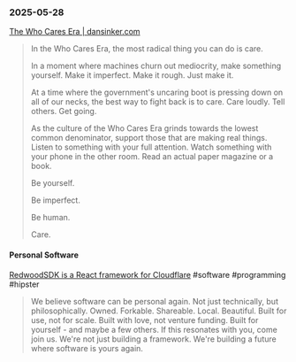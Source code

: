 ### 2025-05-28
[The Who Cares Era \| dansinker.com](https://dansinker.com/posts/2025-05-23-who-cares/)

> In the Who Cares Era, the most radical thing you can do is care.
> 
> In a moment where machines churn out mediocrity, make something yourself. Make it imperfect. Make it rough. Just make it.
> 
> At a time where the government's uncaring boot is pressing down on all of our necks, the best way to fight back is to care. Care loudly. Tell others. Get going.
> 
> As the culture of the Who Cares Era grinds towards the lowest common denominator, support those that are making real things. Listen to something with your full attention. Watch something with your phone in the other room. Read an actual paper magazine or a book.
> 
> Be yourself.
> 
> Be imperfect.
> 
> Be human.
> 
> Care.

#### Personal Software
[RedwoodSDK is a React framework for Cloudflare](https://rwsdk.com/personal-software) #software #programming #hipster

> We believe software can be personal again.
> Not just technically, but philosophically.
> Owned. Forkable. Shareable. Local. Beautiful.
> Built for use, not for scale.
> Built with love, not venture funding.
> Built for yourself - and maybe a few others.
> If this resonates with you, come join us. We're not just building a framework.
> We're building a future where software is yours again.